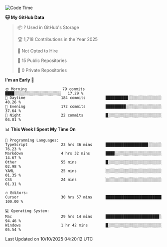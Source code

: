 <!--START_SECTION:waka-->
![Code Time](http://img.shields.io/badge/Code%20Time-7%2C953%20hrs%2023%20mins-blue)

**🐱 My GitHub Data** 

> 📦 ? Used in GitHub's Storage 
 > 
> 🏆 1,718 Contributions in the Year 2025
 > 
> 🚫 Not Opted to Hire
 > 
> 📜 15 Public Repositories 
 > 
> 🔑 0 Private Repositories 
 > 
**I'm an Early 🐤** 

```text
🌞 Morning                79 commits          ████░░░░░░░░░░░░░░░░░░░░░   17.29 % 
🌆 Daytime                184 commits         ██████████░░░░░░░░░░░░░░░   40.26 % 
🌃 Evening                172 commits         █████████░░░░░░░░░░░░░░░░   37.64 % 
🌙 Night                  22 commits          █░░░░░░░░░░░░░░░░░░░░░░░░   04.81 % 
```


📊 **This Week I Spent My Time On** 

```text
💬 Programming Languages: 
TypeScript               23 hrs 36 mins      ███████████████████░░░░░░   76.23 % 
Markdown                 4 hrs 32 mins       ████░░░░░░░░░░░░░░░░░░░░░   14.67 % 
Other                    55 mins             █░░░░░░░░░░░░░░░░░░░░░░░░   02.98 % 
YAML                     25 mins             ░░░░░░░░░░░░░░░░░░░░░░░░░   01.35 % 
CSS                      24 mins             ░░░░░░░░░░░░░░░░░░░░░░░░░   01.31 % 

🔥 Editors: 
Cursor                   30 hrs 57 mins      █████████████████████████   100.00 % 

💻 Operating System: 
Mac                      29 hrs 14 mins      ████████████████████████░   94.46 % 
Windows                  1 hr 42 mins        █░░░░░░░░░░░░░░░░░░░░░░░░   05.54 % 
```


 Last Updated on 10/10/2025 04:20:12 UTC
<!--END_SECTION:waka-->

